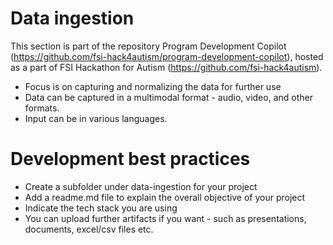 # Data ingestion
This section is part of the repository Program Development Copilot (https://github.com/fsi-hack4autism/program-development-copilot), hosted as a part of FSI Hackathon for Autism (https://github.com/fsi-hack4autism).

* Focus is on capturing and normalizing the data for further use
* Data can be captured in a multimodal format - audio, video, and other formats. 
* Input can be in various languages. 

# Development best practices
* Create a subfolder under data-ingestion for your project
* Add a readme.md file to explain the overall objective of your project
* Indicate the tech stack you are using
* You can upload further artifacts if you want - such as presentations, documents, excel/csv files etc.
